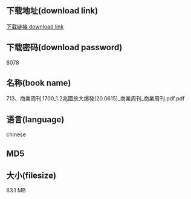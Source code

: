 ## 下载地址(download link)
[下载链接 download link](https://tutu365.netlify.app/?s=713%E3%80%81%E5%95%86%E6%A5%AD%E5%91%A8%E5%88%8A.1700_1.2%E5%85%86%E5%9C%8B%E6%97%85%E5%A4%A7%E7%88%86%E7%99%BC%2820.0615%29_%E5%95%86%E6%A5%AD%E5%91%A8%E5%88%8A_%E5%95%86%E6%A5%AD%E5%91%A8%E5%88%8A.pdf)

## 下载密码(download password)
8078

## 名称(book name)
713、商業周刊.1700_1.2兆國旅大爆發(20.0615)_商業周刊_商業周刊.pdf.pdf

## 语言(language)
chinese

## MD5


## 大小(filesize)
63.1 MB

